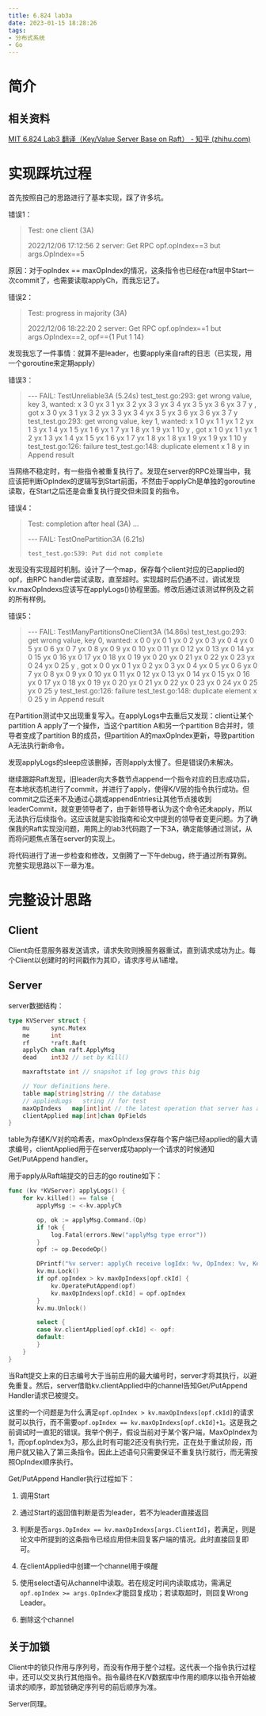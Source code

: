 ```yaml
---
title: 6.824 lab3a
date: 2023-01-15 18:28:26
tags:
- 分布式系统
- Go
---
```


# 简介

## 相关资料

[MIT 6.824 Lab3 翻译（Key/Value Server Base on Raft） - 知乎 (zhihu.com)](https://zhuanlan.zhihu.com/p/267685488)

# 实现踩坑过程

首先按照自己的思路进行了基本实现，踩了许多坑。

<!-- more -->

错误1：

> Test: one client (3A)
> 
> 2022/12/06 17:12:56 2 server: Get RPC opf.opIndex==3 but args.OpIndex==5

原因：对于opIndex == maxOpIndex的情况，这条指令也已经在raft层中Start一次commit了，也需要读取applyCh，而我忘记了。

错误2：

> Test: progress in majority (3A)
> 
> 2022/12/06 18:22:20 2 server: Get RPC opf.opIndex==1 but args.OpIndex==2, opf=={1 Put 1 14}

发现我忘了一件事情：就算不是leader，也要apply来自raft的日志（已实现，用一个goroutine来定期apply）



错误3：

> --- FAIL: TestUnreliable3A (5.24s)
>  test_test.go:293: get wrong value, key 3, wanted:
>  x 3 0 yx 3 1 yx 3 2 yx 3 3 yx 3 4 yx 3 5 yx 3 6 yx 3 7 y
>  , got
>  x 3 0 yx 3 1 yx 3 2 yx 3 3 yx 3 4 yx 3 5 yx 3 6 yx 3 6 yx 3 7 y
>  test_test.go:293: get wrong value, key 1, wanted:
>  x 1 0 yx 1 1 yx 1 2 yx 1 3 yx 1 4 yx 1 5 yx 1 6 yx 1 7 yx 1 8 yx 1 9 yx 1 10 y
>  , got
>  x 1 0 yx 1 1 yx 1 2 yx 1 3 yx 1 4 yx 1 5 yx 1 6 yx 1 7 yx 1 8 yx 1 8 yx 1 9 yx 1 9 yx 1 10 y
>  test_test.go:126: failure
>  test_test.go:148: duplicate element x 1 8 y in Append result

当网络不稳定时，有一些指令被重复执行了。发现在server的RPC处理当中，我应该把判断OpIndex的逻辑写到Start前面，不然由于applyCh是单独的goroutine读取，在Start之后还是会重复执行提交但未回复的指令。

错误4：

> Test: completion after heal (3A) ...
> 
> --- FAIL: TestOnePartition3A (6.21s)
> 
> ```
> test_test.go:539: Put did not complete
> ```

发现没有实现超时机制。设计了一个map，保存每个client对应的已applied的opf，由RPC handler尝试读取，直至超时。实现超时后仍通不过，调试发现kv.maxOpIndexs应该写在applyLogs()协程里面。修改后通过该测试样例及之前的所有样例。

错误5：

> --- FAIL: TestManyPartitionsOneClient3A (14.86s)
>  test_test.go:293: get wrong value, key 0, wanted:
>  x 0 0 yx 0 1 yx 0 2 yx 0 3 yx 0 4 yx 0 5 yx 0 6 yx 0 7 yx 0 8 yx 0 9 yx 0 10 yx 0 11 yx 0 12 yx 0 13 yx 0 14 yx 0 15 yx 0 16 yx 0 17 yx 0 18 yx 0 19 yx 0 20 yx 0 21 yx 0 22 yx 0 23 yx 0 24 yx 0 25 y
>  , got
>  x 0 0 yx 0 1 yx 0 2 yx 0 3 yx 0 4 yx 0 5 yx 0 6 yx 0 7 yx 0 8 yx 0 9 yx 0 10 yx 0 11 yx 0 12 yx 0 13 yx 0 14 yx 0 15 yx 0 16 yx 0 17 yx 0 18 yx 0 19 yx 0 20 yx 0 21 yx 0 22 yx 0 23 yx 0 24 yx 0 25 yx 0 25 y
>  test_test.go:126: failure
>  test_test.go:148: duplicate element x 0 25 y in Append result

在Partition测试中又出现重复写入。在applyLogs中去重后又发现：client让某个partition A apply了一个操作，当这个partition A和另一个partition B合并时，领导者变成了partition B的成员，但partition A的maxOpIndex更新，导致partition A无法执行新命令。

发现applyLogs的sleep应该删掉，否则apply太慢了。但是错误仍未解决。

继续跟踪Raft发现，旧leader向大多数节点append一个指令对应的日志成功后，在本地状态机进行了commit，并进行了apply，使得K/V层的指令执行成功。但commit之后还来不及通过心跳或appendEntries让其他节点接收到leaderCommit，就变更领导者了，由于新领导者认为这个命令还未apply，所以无法执行后续指令。这应该就是实验指南和论文中提到的领导者变更问题。为了确保我的Raft实现没问题，用网上的lab3代码跑了一下3A，确定能够通过测试，从而将问题焦点落在server的实现上。

将代码进行了进一步检查和修改，又倒腾了一下午debug，终于通过所有算例。完整实现思路以下一章为准。

# 完整设计思路

## Client

Client向任意服务器发送请求，请求失败则换服务器重试，直到请求成功为止。每个Client以创建时的时间戳作为其ID，请求序号从1递增。

## Server

server数据结构：

```go
type KVServer struct {
    mu      sync.Mutex
    me      int
    rf      *raft.Raft
    applyCh chan raft.ApplyMsg
    dead    int32 // set by Kill()

    maxraftstate int // snapshot if log grows this big

    // Your definitions here.
    table map[string]string // the database
    // appliedLogs   string // for test
    maxOpIndexs   map[int]int // the latest operation that server has applied for each client
    clientApplied map[int]chan OpFields
}
```

table为存储K/V对的哈希表，maxOpIndexs保存每个客户端已经applied的最大请求编号，clientApplied用于在server成功apply一个请求的时候通知Get/PutAppend handler。

用于apply从Raft端提交的日志的go routine如下：

```go
func (kv *KVServer) applyLogs() {
    for kv.killed() == false {
        applyMsg := <-kv.applyCh

        op, ok := applyMsg.Command.(Op)
        if !ok {
            log.Fatal(errors.New("applyMsg type error"))
        }
        opf := op.DecodeOp()

        DPrintf("%v server: applyCh receive logIdx: %v, OpIndex: %v, Key: %v, value: %v, ClientId: %v\n", kv.me, applyMsg.CommandIndex, opf.opIndex, opf.key, opf.value, opf.ckId)
        kv.mu.Lock()
        if opf.opIndex > kv.maxOpIndexs[opf.ckId] {
            kv.OperatePutAppend(opf)
            kv.maxOpIndexs[opf.ckId] = opf.opIndex
        }
        kv.mu.Unlock()

        select {
        case kv.clientApplied[opf.ckId] <- opf:
        default:
        }
    }
}
```

当Raft提交上来的日志编号大于当前应用的最大编号时，server才将其执行，以避免重复。然后，server借助kv.clientApplied中的channel告知Get/PutAppend Handler请求已被提交。

这里的一个问题是为什么满足`opf.opIndex > kv.maxOpIndexs[opf.ckId]`的请求就可以执行，而不需要`opf.opIndex == kv.maxOpIndexs[opf.ckId]+1`。这是我之前调试时一直犯的错误。我举个例子，假设当前对于某个客户端，MaxOpIndex为1，而opf.opIndex为3，那么此时有可能2还没有执行完，正在处于重试阶段，而用户就又输入了第三条指令。因此上述语句只需要保证不重复执行就行，而无需按照OpIndex顺序执行。

Get/PutAppend Handler执行过程如下：

1. 调用Start

2. 通过Start的返回值判断是否为leader，若不为leader直接返回

3. 判断是否`args.OpIndex == kv.maxOpIndexs[args.ClientId]`，若满足，则是论文中所提到的这条指令已经应用但未回复客户端的情况。此时直接回复即可。

4. 在clientApplied中创建一个channel用于唤醒

5. 使用select语句从channel中读取。若在规定时间内读取成功，需满足`opf.opIndex >= args.OpIndex`才能回复成功；若读取超时，则回复Wrong Leader。

6. 删除这个channel

## 关于加锁

Client中的锁只作用与序列号，而没有作用于整个过程。这代表一个指令执行过程中，还可以交叉执行其他指令。指令最终在K/V数据库中作用的顺序以指令开始被请求的顺序，即加锁确定序列号的前后顺序为准。

Server同理。
